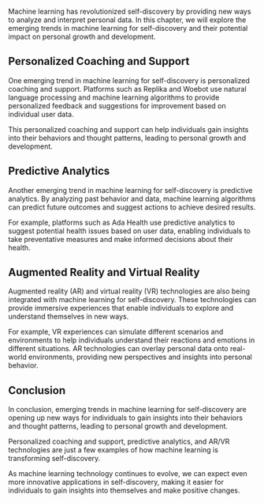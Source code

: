 
Machine learning has revolutionized self-discovery by providing new ways to analyze and interpret personal data. In this chapter, we will explore the emerging trends in machine learning for self-discovery and their potential impact on personal growth and development.

Personalized Coaching and Support
---------------------------------

One emerging trend in machine learning for self-discovery is personalized coaching and support. Platforms such as Replika and Woebot use natural language processing and machine learning algorithms to provide personalized feedback and suggestions for improvement based on individual user data.

This personalized coaching and support can help individuals gain insights into their behaviors and thought patterns, leading to personal growth and development.

Predictive Analytics
--------------------

Another emerging trend in machine learning for self-discovery is predictive analytics. By analyzing past behavior and data, machine learning algorithms can predict future outcomes and suggest actions to achieve desired results.

For example, platforms such as Ada Health use predictive analytics to suggest potential health issues based on user data, enabling individuals to take preventative measures and make informed decisions about their health.

Augmented Reality and Virtual Reality
-------------------------------------

Augmented reality (AR) and virtual reality (VR) technologies are also being integrated with machine learning for self-discovery. These technologies can provide immersive experiences that enable individuals to explore and understand themselves in new ways.

For example, VR experiences can simulate different scenarios and environments to help individuals understand their reactions and emotions in different situations. AR technologies can overlay personal data onto real-world environments, providing new perspectives and insights into personal behavior.

Conclusion
----------

In conclusion, emerging trends in machine learning for self-discovery are opening up new ways for individuals to gain insights into their behaviors and thought patterns, leading to personal growth and development.

Personalized coaching and support, predictive analytics, and AR/VR technologies are just a few examples of how machine learning is transforming self-discovery.

As machine learning technology continues to evolve, we can expect even more innovative applications in self-discovery, making it easier for individuals to gain insights into themselves and make positive changes.
